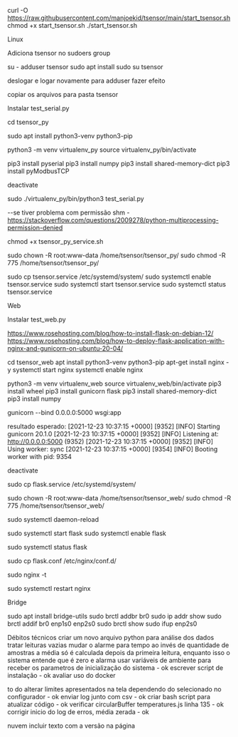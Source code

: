 curl -O https://raw.githubusercontent.com/manjoekid/tsensor/main/start_tsensor.sh
chmod +x start_tsensor.sh
./start_tsensor.sh


Linux

Adiciona tsensor no sudoers group

su -
adduser tsensor sudo
apt install sudo
su tsensor

deslogar e logar novamente para adduser fazer efeito

copiar os arquivos para pasta tsensor


Instalar test_serial.py

cd tsensor_py

sudo apt install python3-venv python3-pip

python3 -m venv virtualenv_py
source virtualenv_py/bin/activate


pip3 install pyserial
pip3 install numpy
pip3 install shared-memory-dict
pip3 install pyModbusTCP

deactivate

sudo ./virtualenv_py/bin/python3 test_serial.py

<verifique se funciona>

--se tiver problema com permissão shm - https://stackoverflow.com/questions/2009278/python-multiprocessing-permission-denied


chmod +x tsensor_py_service.sh


sudo chown -R root:www-data /home/tsensor/tsensor_py/
sudo chmod -R 775 /home/tsensor/tsensor_py/


sudo cp tsensor.service /etc/systemd/system/
sudo systemctl enable tsensor.service
sudo systemctl start tsensor.service
sudo systemctl status tsensor.service



Web 

Instalar test_web.py

https://www.rosehosting.com/blog/how-to-install-flask-on-debian-12/
https://www.rosehosting.com/blog/how-to-deploy-flask-application-with-nginx-and-gunicorn-on-ubuntu-20-04/


cd tsensor_web
apt install python3-venv python3-pip
apt-get install nginx -y
systemctl start nginx
systemctl enable nginx

python3 -m venv virtualenv_web
source virtualenv_web/bin/activate
pip3 install wheel
pip3 install gunicorn flask
pip3 install shared-memory-dict
pip3 install numpy

gunicorn --bind 0.0.0.0:5000 wsgi:app

resultado esperado:
[2021-12-23 10:37:15 +0000] [9352] [INFO] Starting gunicorn 20.1.0
[2021-12-23 10:37:15 +0000] [9352] [INFO] Listening at: http://0.0.0.0:5000 (9352)
[2021-12-23 10:37:15 +0000] [9352] [INFO] Using worker: sync
[2021-12-23 10:37:15 +0000] [9354] [INFO] Booting worker with pid: 9354


deactivate

sudo cp flask.service /etc/systemd/system/

sudo chown -R root:www-data /home/tsensor/tsensor_web/
sudo chmod -R 775 /home/tsensor/tsensor_web/

sudo systemctl daemon-reload

sudo systemctl start flask
sudo systemctl enable flask

sudo systemctl status flask

sudo cp flask.conf /etc/nginx/conf.d/

sudo nginx -t

sudo systemctl restart nginx


Bridge

sudo apt install bridge-utils
sudo brctl addbr br0
sudo ip addr show
sudo brctl addif br0 enp1s0 enp2s0
sudo brctl show
sudo ifup enp2s0







Débitos técnicos
criar um novo arquivo python para análise dos dados
tratar leituras vazias
mudar o alarme para tempo ao invés de quantidade de amostras
a média só é calculada depois da primeira leitura, enquanto isso o sistema entende que é zero e alarma
usar variáveis de ambiente para receber os parametros de inicialização do sistema - ok
escrever script de instalação - ok
avaliar uso do docker

to do
alterar limites apresentados na tela dependendo do selecionado no configurador - ok
enviar log junto com csv - ok
criar bash script para atualizar código - ok
verificar circularBuffer temperatures.js linha 135 - ok
corrigir inicio do log de erros, média zerada - ok

nuvem
incluir texto com a versão na página